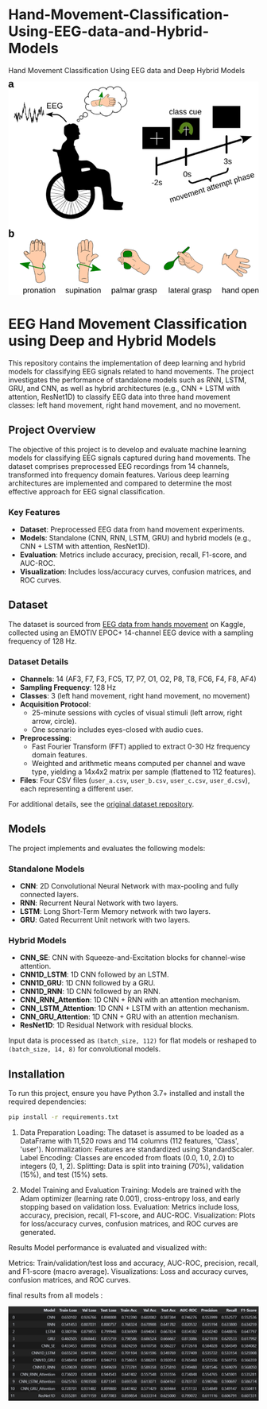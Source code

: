 # Hand-Movement-Classification-Using-EEG-data-and-Hybrid-Models
Hand Movement Classification Using EEG data and Deep Hybrid Models

![Hand Movement Image](https://github.com/alirzx/Hand-Movement-Classification-Using-EEG-data-and-Hybrid-Models/raw/main/HandMovement.png)


# EEG Hand Movement Classification using Deep and Hybrid Models

This repository contains the implementation of deep learning and hybrid models for classifying EEG signals related to hand movements. The project investigates the performance of standalone models such as RNN, LSTM, GRU, and CNN, as well as hybrid architectures (e.g., CNN + LSTM with attention, ResNet1D) to classify EEG data into three hand movement classes: left hand movement, right hand movement, and no movement.

## Project Overview

The objective of this project is to develop and evaluate machine learning models for classifying EEG signals captured during hand movements. The dataset comprises preprocessed EEG recordings from 14 channels, transformed into frequency domain features. Various deep learning architectures are implemented and compared to determine the most effective approach for EEG signal classification.

### Key Features
- **Dataset**: Preprocessed EEG data from hand movement experiments.
- **Models**: Standalone (CNN, RNN, LSTM, GRU) and hybrid models (e.g., CNN + LSTM with attention, ResNet1D).
- **Evaluation**: Metrics include accuracy, precision, recall, F1-score, and AUC-ROC.
- **Visualization**: Includes loss/accuracy curves, confusion matrices, and ROC curves.

## Dataset

The dataset is sourced from [EEG data from hands movement](https://www.kaggle.com/datasets/fabriciotorquato/eeg-data-from-hands-movement) on Kaggle, collected using an EMOTIV EPOC+ 14-channel EEG device with a sampling frequency of 128 Hz.

### Dataset Details
- **Channels**: 14 (AF3, F7, F3, FC5, T7, P7, O1, O2, P8, T8, FC6, F4, F8, AF4)
- **Sampling Frequency**: 128 Hz
- **Classes**: 3 (left hand movement, right hand movement, no movement)
- **Acquisition Protocol**: 
  - 25-minute sessions with cycles of visual stimuli (left arrow, right arrow, circle).
  - One scenario includes eyes-closed with audio cues.
- **Preprocessing**: 
  - Fast Fourier Transform (FFT) applied to extract 0-30 Hz frequency domain features.
  - Weighted and arithmetic means computed per channel and wave type, yielding a 14x4x2 matrix per sample (flattened to 112 features).
- **Files**: Four CSV files (`user_a.csv`, `user_b.csv`, `user_c.csv`, `user_d.csv`), each representing a different user.

For additional details, see the [original dataset repository](https://github.com/fabriciotorquato/pyxavier).

## Models

The project implements and evaluates the following models:

### Standalone Models
- **CNN**: 2D Convolutional Neural Network with max-pooling and fully connected layers.
- **RNN**: Recurrent Neural Network with two layers.
- **LSTM**: Long Short-Term Memory network with two layers.
- **GRU**: Gated Recurrent Unit network with two layers.

### Hybrid Models
- **CNN_SE**: CNN with Squeeze-and-Excitation blocks for channel-wise attention.
- **CNN1D_LSTM**: 1D CNN followed by an LSTM.
- **CNN1D_GRU**: 1D CNN followed by a GRU.
- **CNN1D_RNN**: 1D CNN followed by an RNN.
- **CNN_RNN_Attention**: 1D CNN + RNN with an attention mechanism.
- **CNN_LSTM_Attention**: 1D CNN + LSTM with an attention mechanism.
- **CNN_GRU_Attention**: 1D CNN + GRU with an attention mechanism.
- **ResNet1D**: 1D Residual Network with residual blocks.

Input data is processed as `(batch_size, 112)` for flat models or reshaped to `(batch_size, 14, 8)` for convolutional models.

## Installation

To run this project, ensure you have Python 3.7+ installed and install the required dependencies:

```bash
pip install -r requirements.txt


```

1. Data Preparation
Loading: The dataset is assumed to be loaded as a DataFrame with 11,520 rows and 114 columns (112 features, 'Class', 'user').
Normalization: Features are standardized using StandardScaler.
Label Encoding: Classes are encoded from floats (0.0, 1.0, 2.0) to integers (0, 1, 2).
Splitting: Data is split into training (70%), validation (15%), and test (15%) sets.

3. Model Training and Evaluation
Training: Models are trained with the Adam optimizer (learning rate 0.001), cross-entropy loss, and early stopping based on validation loss.
Evaluation: Metrics include loss, accuracy, precision, recall, F1-score, and AUC-ROC.
Visualization: Plots for loss/accuracy curves, confusion matrices, and ROC curves are generated.


Results
Model performance is evaluated and visualized with:

Metrics: Train/validation/test loss and accuracy, AUC-ROC, precision, recall, and F1-score (macro average).
Visualizations: Loss and accuracy curves, confusion matrices, and ROC curves.

final results from all models :

![results](https://github.com/alirzx/Hand-Movement-Classification-Using-EEG-data-and-Hybrid-Models/raw/main/results.png)
